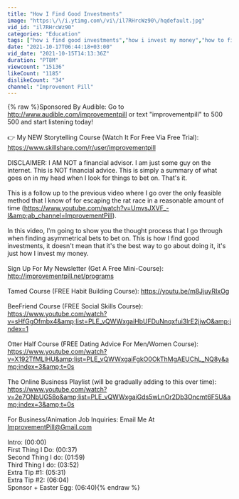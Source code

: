 ```yaml
---
title: "How I Find Good Investments"
image: "https:\/\/i.ytimg.com\/vi\/il7RHrcWz90\/hqdefault.jpg"
vid_id: "il7RHrcWz90"
categories: "Education"
tags: ["how i find good investments","how i invest my money","how to find good investments"]
date: "2021-10-17T06:44:18+03:00"
vid_date: "2021-10-15T14:13:36Z"
duration: "PT8M"
viewcount: "15136"
likeCount: "1185"
dislikeCount: "34"
channel: "Improvement Pill"
---
```

{% raw %}Sponsored By Audible: Go to <a rel="nofollow" target="blank" href="http://www.audible.com/improvementpill">http://www.audible.com/improvementpill</a> or text &quot;improvementpill&quot; to 500 500 and start listening today! <br /><br />👉 My NEW Storytelling Course (Watch It For Free Via Free Trial): <a rel="nofollow" target="blank" href="https://www.skillshare.com/r/user/improvementpill">https://www.skillshare.com/r/user/improvementpill</a><br /><br />DISCLAIMER: I AM NOT a financial advisor. I am just some guy on the internet. This is NOT financial advice. This is simply a summary of what goes on in my head when I look for things to bet on. That's it. <br /><br />This is a follow up to the previous video where I go over the only feasible method that I know of for escaping the rat race in a reasonable amount of time (<a rel="nofollow" target="blank" href="https://www.youtube.com/watch?v=UmvsJXVF_-I&amp;ab_channel=ImprovementPill).">https://www.youtube.com/watch?v=UmvsJXVF_-I&amp;ab_channel=ImprovementPill).</a> <br /><br />In this video, I'm going to show you the thought process that I go through when finding asymmetrical bets to bet on. This is how I find good investments, it doesn't mean that it's the best way to go about doing it, it's just how I invest my money. <br /><br />Sign Up For My Newsletter (Get A Free Mini-Course): <a rel="nofollow" target="blank" href="http://improvementpill.net/programs">http://improvementpill.net/programs</a><br /><br />Tamed Course (FREE Habit Building Course): <a rel="nofollow" target="blank" href="https://youtu.be/m8JjuyRIxOg">https://youtu.be/m8JjuyRIxOg</a> <br /><br />BeeFriend Course (FREE Social Skills Course): <a rel="nofollow" target="blank" href="https://www.youtube.com/watch?v=sHfGgOfmbx4&amp;list=PLE_vQWWxgaiHbUFDuNnqxfui3lrE2jjwO&amp;index=1">https://www.youtube.com/watch?v=sHfGgOfmbx4&amp;list=PLE_vQWWxgaiHbUFDuNnqxfui3lrE2jjwO&amp;index=1</a> <br /><br />Otter Half Course (FREE Dating Advice For Men/Women Course): <a rel="nofollow" target="blank" href="https://www.youtube.com/watch?v=X192TfMLIHU&amp;list=PLE_vQWWxgaiFgkO0OkThMgAEUChL_NQ8y&amp;index=3&amp;t=0s">https://www.youtube.com/watch?v=X192TfMLIHU&amp;list=PLE_vQWWxgaiFgkO0OkThMgAEUChL_NQ8y&amp;index=3&amp;t=0s</a> <br /><br />The Online Business Playlist (will be gradually adding to this over time): <a rel="nofollow" target="blank" href="https://www.youtube.com/watch?v=2e7ONbUG58o&amp;list=PLE_vQWWxgaiGds5wLnOr2Db3Oncmt6F5U&amp;index=3&amp;t=0s">https://www.youtube.com/watch?v=2e7ONbUG58o&amp;list=PLE_vQWWxgaiGds5wLnOr2Db3Oncmt6F5U&amp;index=3&amp;t=0s</a><br /><br />For Business/Animation Job Inquiries: Email Me At ImprovementPill@Gmail.com<br /><br />Intro: (00:00)<br />First Thing I Do: (00:37)<br />Second Thing I do: (01:59)<br />Third Thing I do: (03:52)<br />Extra Tip #1: (05:31)<br />Extra Tip #2: (06:04)<br />Sponsor + Easter Egg: (06:40){% endraw %}
